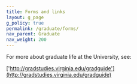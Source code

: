 ```yaml
---
title: Forms and links
layout: g_page
g_policy: true
permalink: /graduate/forms/
nav_parent: Graduate
nav_weight: 200
---
```

<p>For more about graduate life at the University, see:</p>

['http://gradstudies.virginia.edu/gradguide'](http://gradstudies.virginia.edu/gradguide)
